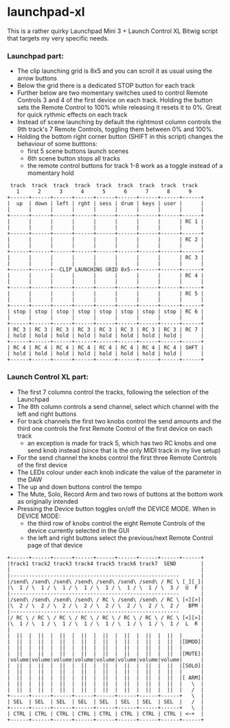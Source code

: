 # launchpad-xl

This is a rather quirky Launchpad Mini 3 + Launch Control XL Bitwig script that targets my very specific needs.

### Launchpad part:
- The clip launching grid is 8x5 and you can scroll it as usual using the arrow buttons
- Below the grid there is a dedicated STOP button for each track
- Further below are two momentary switches used to control Remote Controls 3 and 4 of the first device on each track. Holding the button sets the Remote Control to 100% while releasing it resets it to 0%. Great for quick rythmic effects on each track
- Instead of scene launching by default the rightmost column controls the 9th track's 7 Remote Controls, toggling them between 0% and 100%.
- Holding the bottom right corner button (SHIFT in this script) changes the behaviour of some butttons:
  + first 5 scene buttons launch scenes
  + 6th scene button stops all tracks
  + the remote control buttons for track 1-8 work as a toggle instead of a momentary hold

```
 track  track  track  track  track  track  track  track  track
   1      2      3      4      5      6      7      8      9
+------+------+------+------+------+------+------+------+------+
|  up  | down | left | rght | sess | drum | keys | user |      |
|      |      |      |      |      |      |      |      |      |
+------+------+------+------+------+------+------+------+------+
|      |      |      |      |      |      |      |      | RC 1 |
|      |      |      |      |      |      |      |      |      |
+------+------+------+------+------+------+------+------+------+
|      |      |      |      |      |      |      |      | RC 2 |
|      |      |      |      |      |      |      |      |      |
+------+------+------+------+------+------+------+------+------+
|      |      |      |      |      |      |      |      | RC 3 |
|      |      |      |      |      |      |      |      |      |
+------+------+--CLIP LAUNCHING GRID 8x5--+------+------+------+
|      |      |      |      |      |      |      |      | RC 4 |
|      |      |      |      |      |      |      |      |      |
+------+------+------+------+------+------+------+------+------+
|      |      |      |      |      |      |      |      | RC 5 |
|      |      |      |      |      |      |      |      |      |
+------+------+------+------+------+------+------+------+------+
| stop | stop | stop | stop | stop | stop | stop | stop | RC 6 |
|      |      |      |      |      |      |      |      |      |
+------+------+------+------+------+------+------+------+------+
| RC 3 | RC 3 | RC 3 | RC 3 | RC 3 | RC 3 | RC 3 | RC 3 | RC 7 |
| hold | hold | hold | hold | hold | hold | hold | hold |      |
+------+------+------+------+------+------+------+------+------+
| RC 4 | RC 4 | RC 4 | RC 4 | RC 4 | RC 4 | RC 4 | RC 4 | SHFT |
| hold | hold | hold | hold | hold | hold | hold | hold |      |
+------+------+------+------+------+------+------+------+------+
```

### Launch Control XL part:
- The first 7 columns control the tracks, following the selection of the Launchpad
- The 8th column controls a send channel, select which channel with the left and right buttons
- For track channels the first two knobs control the send amounts and the third one controls the first Remote Control of the first device on each track
  + an exception is made for track 5, which has two RC knobs and one send knob instead (since that is the only MIDI track in my live setup)
- For the send channel the knobs control the first three Remote Controls of the first device
- The LEDs colour under each knob indicate the value of the parameter in the DAW
- The up and down buttons control the tempo
- The Mute, Solo, Record Arm and two rows of buttons at the bottom work as originally intended
- Pressing the Device button toggles on/off the DEVICE MODE. When in DEVICE MODE:
  + the third row of knobs control the eight Remote Controls of the device currently selected in the GUI
  + the left and right buttons select the previous/next Remote Control page of that device

```
+------+------+------+------+------+------+------+------+------+
|track1 track2 track3 track4 track5 track6 track7  SEND        |
|                                                              |
|-------------------------------------------------------       |
|/send\ /send\ /send\ /send\ /send\ /send\ /send\ / RC \ [_][_]|
|\  1 / \  1 / \  1 / \  1 / \  1 / \  1 / \  1 / \  3 /  U  F |
|-------------------------------------------------------       |
|/send\ /send\ /send\ /send\ / RC \ /send\ /send\ / RC \ [<][>]|
|\  2 / \  2 / \  2 / \  2 / \  2 / \  2 / \  2 / \  2 /   BPM |
|-------------------------------------------------------       |
|/ RC \ / RC \ / RC \ / RC \ / RC \ / RC \ / RC \ / RC \ [<][>]|
|\  1 / \  1 / \  1 / \  1 / \  1 / \  1 / \  1 / \  1 /  L  R |
|                                                              |
|  ||  |  ||  |  ||  |  ||  |  ||  |  ||  |  ||  |  ||  |      |
|  ||  |  ||  |  ||  |  ||  |  ||  |  ||  |  ||  |  ||  |[DMOD]|
|  ||  |  ||  |  ||  |  ||  |  ||  |  ||  |  ||  |  ||  |      |
|  ||  |  ||  |  ||  |  ||  |  ||  |  ||  |  ||  |  ||  |[MUTE]|
|volume|volume|volume|volume|volume|volume|volume|volume|      |
|  ||  |  ||  |  ||  |  ||  |  ||  |  ||  |  ||  |  ||  |[SOLO]|
|  ||  |  ||  |  ||  |  ||  |  ||  |  ||  |  ||  |  ||  |      |
|  ||  |  ||  |  ||  |  ||  |  ||  |  ||  |  ||  |  ||  |[ ARM]|
|  ||  |  ||  |  ||  |  ||  |  ||  |  ||  |  ||  |  ||  |   \  |
|  ||  |  ||  |  ||  |  ||  |  ||  |  ||  |  ||  |  ||  |   /  |
+------+------+------+------+------+------+------+------+   \  |
| SEL  | SEL  | SEL  | SEL  | SEL  | SEL  | SEL  | SEL  |   /  |
+------+------+------+------+------+------+------+------+   \  |
| CTRL | CTRL | CTRL | CTRL | CTRL | CTRL | CTRL | CTRL | <~+  |
+------+------+------+------+------+------+------+------+------+
```
